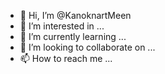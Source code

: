 - 👋 Hi, I’m @KanoknartMeen
- 👀 I’m interested in ...
- 🌱 I’m currently learning ...
- 💞️ I’m looking to collaborate on ...
- 📫 How to reach me ...

<!---
KanoknartMeen/KanoknartMeen is a ✨ special ✨ repository because its `README.md` (this file) appears on your GitHub profile.
You can click the Preview link to take a look at your changes.
--->
